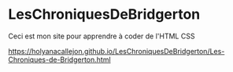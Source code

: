 # LesChroniquesDeBridgerton

Ceci est mon site pour apprendre à coder de l'HTML CSS

https://holyanacallejon.github.io/LesChroniquesDeBridgerton/Les-Chroniques-de-Bridgerton.html